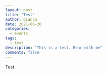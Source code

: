 ```yaml
---
layout: post
title: "Test"
author: bianca
date: 2021-06-20
categories:
  - events
tags:
  - test
description: "This is a test. Bear with me"
comments: false
---
```

Test
